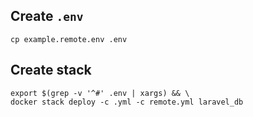 ## Create `.env`

```shell
cp example.remote.env .env
```

## Create stack

```shell
export $(grep -v '^#' .env | xargs) && \
docker stack deploy -c .yml -c remote.yml laravel_db
```
